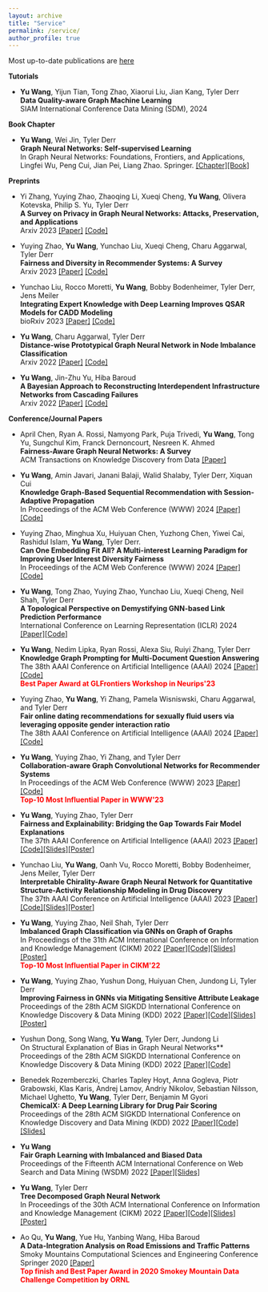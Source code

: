 ```yaml
---
layout: archive
title: "Service"
permalink: /service/
author_profile: true
---
```

Most up-to-date publications are [here](https://yuwvandy.github.io/_pages/2023_CV_Yu_Wang.pdf#nameddest=PUBLICATIONS)

**Tutorials**
- **Yu Wang**, Yijun Tian, Tong Zhao, Xiaorui Liu, Jian Kang, Tyler Derr
<br> **Data Quality-aware Graph Machine Learning**
<br> SIAM International Conference Data Mining (SDM), 2024

**Book Chapter**
- **Yu Wang**, Wei Jin, Tyler Derr
<br> **Graph Neural Networks: Self-supervised Learning**
<br> In Graph Neural Networks: Foundations, Frontiers, and Applications, Lingfei Wu, Peng Cui, Jian Pei, Liang Zhao. Springer. [[Chapter]](https://link.springer.com/chapter/10.1007/978-981-16-6054-2_18)[[Book]](https://link.springer.com/book/10.1007/978-981-16-6054-2)

**Preprints**
- Yi Zhang, Yuying Zhao, Zhaoqing Li, Xueqi Cheng, **Yu Wang**, Olivera Kotevska, Philip S. Yu, Tyler Derr
  <br> **A Survey on Privacy in Graph Neural Networks: Attacks, Preservation, and Applications**
  <br> Arxiv 2023 [[Paper]](https://arxiv.org/abs/2308.16375) [[Code]]()
  
- Yuying Zhao, **Yu Wang**, Yunchao Liu, Xueqi Cheng, Charu Aggarwal, Tyler Derr
 <br> **Fairness and Diversity in Recommender Systems: A Survey**
 <br> Arxiv 2023 [[Paper]](https://arxiv.org/abs/2307.04644) [[Code]](https://github.com/YuyingZhao/Awesome-Fairness-and-Diversity-Papers-in-Recommender-Systems)

- Yunchao Liu, Rocco Moretti, **Yu Wang**, Bobby Bodenheimer, Tyler Derr, Jens Meiler
 <br> **Integrating Expert Knowledge with Deep Learning Improves QSAR Models for CADD Modeling**
 <br> bioRxiv 2023 [[Paper]](https://www.ncbi.nlm.nih.gov/pmc/articles/PMC10153143/) [[Code]]()

- **Yu Wang**, Charu Aggarwal, Tyler Derr
 <br> **Distance-wise Prototypical Graph Neural Network in Node Imbalance Classification**
 <br> Arxiv 2022 [[Paper]](https://arxiv.org/abs/2110.12035) [[Code]](https://github.com/YuWVandy/DPGNN)

- **Yu Wang**, Jin-Zhu Yu, Hiba Baroud
 <br> **A Bayesian Approach to Reconstructing Interdependent Infrastructure Networks from Cascading Failures**
 <br> Arxiv 2022 [[Paper]](https://arxiv.org/abs/2211.15590) [[Code]]()


**Conference/Journal Papers**

- April Chen, Ryan A. Rossi, Namyong Park, Puja Trivedi, **Yu Wang**, Tong Yu, Sungchul Kim, Franck Dernoncourt, Nesreen K. Ahmed
  <br> **Fairness-Aware Graph Neural Networks: A Survey**
  <br> ACM Transactions on Knowledge Discovery from Data [[Paper]](https://dl.acm.org/doi/abs/10.1145/3649142)

- **Yu Wang**, Amin Javari, Janani Balaji, Walid Shalaby, Tyler Derr, Xiquan Cui
  <br> **Knowledge Graph-Based Sequential Recommendation with Session-Adaptive Propagation**
  <br> In Proceedings of the ACM Web Conference (WWW) 2024 [[Paper]](https://arxiv.org/abs/2402.11302)[[Code]]()

- Yuying Zhao, Minghua Xu, Huiyuan Chen, Yuzhong Chen, Yiwei Cai, Rashidul Islam, **Yu Wang**, Tyler Derr.
  <br> **Can One Embedding Fit All? A Multi-interest Learning Paradigm for Improving User Interest Diversity Fairness**
  <br> In Proceedings of the ACM Web Conference (WWW) 2024 [[Paper]](https://arxiv.org/abs/2402.13495)[[Code]]()

- **Yu Wang**, Tong Zhao, Yuying Zhao, Yunchao Liu, Xueqi Cheng, Neil Shah, Tyler Derr
  <br> **A Topological Perspective on Demystifying GNN-based Link Prediction Performance**
  <br> International Conference on Learning Representation (ICLR) 2024 [[Paper]](https://arxiv.org/pdf/2310.04612.pdf)[[Code]](https://github.com/YuWVandy/Topo_LP_GNN)

- **Yu Wang**, Nedim Lipka, Ryan Rossi, Alexa Siu, Ruiyi Zhang, Tyler Derr
  <br> **Knowledge Graph Prompting for Multi-Document Question Answering**
  <br> The 38th AAAI Conference on Artificial Intelligence (AAAI) 2024 [[Paper]](https://arxiv.org/abs/2308.11730)[[Code]](https://github.com/YuWVandy/KG-LLM-MDQA)
  <br><span style="color:red">**Best Paper Award at GLFrontiers Workshop in Neurips'23**</span>

- Yuying Zhao, **Yu Wang**, Yi Zhang, Pamela Wisniswski, Charu Aggarwal, and Tyler Derr
  <br> **Fair online dating recommendations for sexually fluid users via leveraging opposite gender interaction ratio**
  <br> The 38th AAAI Conference on Artificial Intelligence (AAAI) 2024 [[Paper]](https://arxiv.org/abs/2308.11730)[[Code]](https://github.com/YuWVandy/KG-LLM-MDQA)

- **Yu Wang**, Yuying Zhao, Yi Zhang, and Tyler Derr
  <br> **Collaboration-aware Graph Convolutional Networks for Recommender Systems**
  <br> In Proceedings of the ACM Web Conference (WWW) 2023 [[Paper]](https://arxiv.org/abs/2207.06221)[[Code]](https://github.com/YuWVandy/CAGCN)
  <br><span style="color:red">**Top-10 Most Influential Paper in WWW'23**</span>

- **Yu Wang**, Yuying Zhao, Tyler Derr
  <br> **Fairness and Explainability: Bridging the Gap Towards Fair Model Explanations**
  <br> The 37th AAAI Conference on Artificial Intelligence (AAAI) 2023 [[Paper]](https://arxiv.org/abs/2212.03840)[[Code]](https://github.com/YuyingZhao/FairExplanations-CFA)[[Slides]](https://YuWVandy.github.io/files/slides/AAAI23_fair_explanation.pdf)[[Poster]](https://YuWVandy.github.io/files/poster/AAAI23_fair_explanation.pdf)

- Yunchao Liu, **Yu Wang**, Oanh Vu, Rocco Moretti, Bobby Bodenheimer, Jens Meiler, Tyler Derr
  <br> **Interpretable Chirality-Aware Graph Neural Network for Quantitative Structure-Activity Relationship Modeling in Drug Discovery**
  <br> The 37th AAAI Conference on Artificial Intelligence (AAAI) 2023 [[Paper]](https://www.biorxiv.org/content/10.1101/2022.08.24.505155v1.abstract)[[Code]](https://github.com/meilerlab/MolKGNN)[[Slides]](https://YuWVandy.github.io/files/slides/AAAI23_chirality.pdf)[[Poster]](https://YuWVandy.github.io/files/poster/AAAI23_chirality.pdf)

- **Yu Wang**, Yuying Zhao, Neil Shah, Tyler Derr
  <br> **Imbalanced Graph Classification via GNNs on Graph of Graphs**
  <br> In Proceedings of the 31th ACM International Conference on Information and Knowledge Management (CIKM) 2022 [[Paper]](https://arxiv.org/abs/2112.00238)[[Code]](https://github.com/yuwvandy/g2gnn)[[Slides]](https://YuWVandy.github.io/files/slides/CIKM22_G2GNN.pdf)[[Poster]](https://YuWVandy.github.io/files/poster/CIKM22_G2G.pdf)
  <br> <span style="color:red">**Top-10 Most Influential Paper in CIKM'22**</span>
  
- **Yu Wang**, Yuying Zhao, Yushun Dong, Huiyuan Chen, Jundong Li, Tyler Derr
  <br> **Improving Fairness in GNNs via Mitigating Sensitive Attribute Leakage**
  <br> Proceedings of the 28th ACM SIGKDD International Conference on Knowledge Discovery & Data Mining (KDD) 2022 [[Paper]](https://arxiv.org/abs/2206.03426)[[Code]](https://github.com/yuwvandy/fairvgnn)[[Slides]](https://YuWVandy.github.io/files/slides/KDD22_FairVGNN.pdf)[[Poster]](https://YuWVandy.github.io/files/poster/KDD22_fairvgnn.pdf)

- Yushun Dong, Song Wang, **Yu Wang**, Tyler Derr, Jundong Li
  <br> On Structural Explanation of Bias in Graph Neural Networks**
  <br> Proceedings of the 28th ACM SIGKDD International Conference on Knowledge Discovery & Data Mining (KDD) 2022 [[Paper]](https://dl.acm.org/doi/abs/10.1145/3534678.3539319)[[Code\]](https://github.com/yushundong/REFEREE)

- Benedek Rozemberczki, Charles Tapley Hoyt, Anna Gogleva, Piotr Grabowski, Klas Karis, Andrej Lamov, Andriy Nikolov, Sebastian Nilsson, Michael Ughetto, **Yu Wang**, Tyler Derr, Benjamin M Gyori
  <br> **ChemicalX: A Deep Learning Library for Drug Pair Scoring**
  <br> Proceedings of the 28th ACM SIGKDD International Conference on Knowledge Discovery and Data Mining (KDD) 2022 [[Paper]](https://arxiv.org/abs/2202.05240)[[Code]](https://github.com/AstraZeneca/chemicalx)[\[Slides\]](https://YuWVandy.github.io/files/slides/KDD22_ChemicalX.pdf)

- **Yu Wang**
  <br> **Fair Graph Learning with Imbalanced and Biased Data**
  <br> Proceedings of the Fifteenth ACM International Conference on Web Search and Data Mining (WSDM) 2022 [[Paper]](https://dl.acm.org/doi/abs/10.1145/3488560.3502218)[[Slides]](https://YuWVandy.github.io/files/slides/WSDM22_DC_Fair_Bias.pdf)

- **Yu Wang**, Tyler Derr
  <br> **Tree Decomposed Graph Neural Network**
  <br> In Proceedings of the 30th ACM International Conference on Information and Knowledge Management (CIKM) 2022 [[Paper]](https://dl.acm.org/doi/abs/10.1145/3459637.3482487)[[Code]](https://github.com/YuWVandy/TDGNN)[[Slides]](https://YuWVandy.github.io/files/slides/CIKM21_TDGNN.pdf)[[Poster]](https://YuWVandy.github.io/files/poster/CIKM21_.pdf)

- Ao Qu, **Yu Wang**, Yue Hu, Yanbing Wang, Hiba Baroud
  <br> **A Data-Integration Analysis on Road Emissions and Traffic Patterns**
  <br> Smoky Mountains Computational Sciences and Engineering Conference Springer 2020 [[Paper]](https://link.springer.com/chapter/10.1007/978-3-030-63393-6_34)
  <br> <span style="color:red">**Top finish and Best Paper Award in 2020 Smokey Mountain Data Challenge Competition by ORNL**</span>
